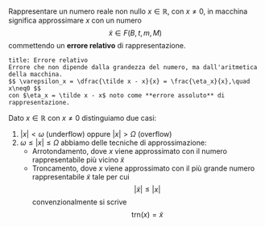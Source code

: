 Rappresentare un numero reale non nullo $x\in\mathbb R$, con $x\neq0$, in macchina significa approssimare $x$ con un numero $$\tilde x \in F(B,t,m,M)$$ commettendo un **errore relativo** di rappresentazione.

```ad-def
title: Errore relativo
Errore che non dipende dalla grandezza del numero, ma dall'aritmetica della macchina.
$$ \varepsilon_x = \dfrac{\tilde x - x}{x} = \frac{\eta_x}{x},\quad x\neq0 $$
con $\eta_x = \tilde x - x$ noto come **errore assoluto** di rappresentazione.
```

Dato $x\in\mathbb R$ con $x\neq0$ distinguiamo due casi:
1. $\lvert x \rvert < \omega$ (underflow) oppure $\lvert x \rvert > \Omega$ (overflow)
2. $\omega\leq\lvert x \rvert\leq\Omega$ abbiamo delle tecniche di approssimazione:
	- Arrotondamento, dove $x$ viene approssimato con il numero rappresentabile più vicino $\tilde x$
	- Troncamento, dove $x$ viene approssimato con il più grande numero rappresentabile $\tilde x$ tale per cui $$ \lvert \tilde x \rvert \leq \lvert x \rvert $$ convenzionalmente si scrive $$\text{trn}(x) = \tilde x$$